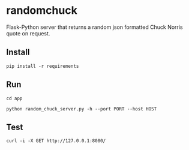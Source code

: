 # randomchuck
Flask-Python server that returns a random json formatted Chuck Norris quote on request.


## Install
`pip install -r requirements`

## Run
`cd app`

`python random_chuck_server.py -h --port PORT --host HOST`

## Test
`curl -i -X GET http://127.0.0.1:8080/`
